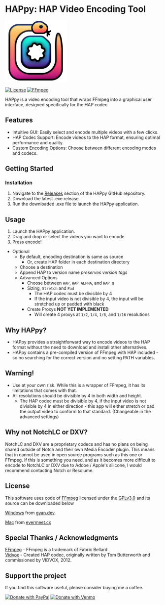 # HAPpy: HAP Video Encoding Tool
<img src="https://github.com/Tedcharlesbrown/HAPpy/blob/main/GUI/assets/icon.png?raw=true" alt="HAPpy Icon" width="200"/>


[![License](https://img.shields.io/badge/Uses-FFmpeg-%23007808?logo=FFmpeg)](http://ffmpeg.org)
[![FFmpeg](https://img.shields.io/badge/License-GNU3.0-%23A42E2B?logo=gnu)](https://www.gnu.org/licenses/gpl-3.0.html#license-text)

HAPpy is a video encoding tool that wraps FFmpeg into a graphical user interface, designed specifically for the HAP codec.

## Features
- Intuitive GUI: Easily select and encode multiple videos with a few clicks.
- HAP Codec Support: Encode videos to the HAP format, ensuring optimal performance and quality.
- Custom Encoding Options: Choose between different encoding modes and codecs.

## Getting Started
### Installation
1. Navigate to the [Releases](https://github.com/tedcharlesbrown/HAPpy/releases/latest) section of the HAPpy GitHub repository.
2. Download the latest .exe release.
3. Run the downloaded .exe file to launch the HAPpy application.

## Usage
1. Launch the HAPpy application.
2. Drag and drop or select the videos you want to encode.
3. Press encode!
- Optional
  - By default, encoding destination is same as source
    - Or, create HAP folder in each destination directory
  - Choose a destination
  - Append HAP to version name *preserves version tags*
  - Advanced Options
    - Choose between `HAP`, `HAP ALPHA`, and `HAP Q`
    - Sizing, `Stretch` and `Pad`
      - The HAP codec must be divisible by 4
      - If the input video is not divisible by 4, the input will be stretched up or padded with black
    - Create Proxys **NOT YET IMPLEMENTED**
      - Will create 4 proxys at `1/2`, `1/4`, `1/8`, and `1/16` resolutions


## Why HAPpy?
- HAPpy provides a straightforward way to encode videos to the HAP format without the need to download and install other alternatives.
- HAPpy contains a pre-compiled version of FFmpeg with HAP included - so no searching for the correct version and no setting PATH variables.

## Warning!
- Use at your own risk. While this is a wrapper of FFmpeg, it has its limitations that comes with that.
- All resolutions should be divisible by 4 in both width and height.
  - The HAP codec must be divisible by 4, if the input video is not divisible by 4 in either direction - this app will either stretch or pad the output video to conform to that standard. (Changeable in the advanced settings)

## Why not NotchLC or DXV?
NotchLC and DXV are a proprietary codecs and has no plans on being shared outside of Notch and their own Media Encoder plugin. This means that in cannot be used in open source programs such as this one or FFmpeg. If this is something you need, and as it becomes more difficult to encode to NotchLC or DXV due to Adobe / Apple's silicone, I would recommend contacting Notch or Resolume.

## License
This software uses code of [FFmpeg](http://ffmpeg.org) licensed under the [GPLv3.0](https://www.gnu.org/licenses/gpl-3.0.html#license-text) and its source can be downloaded below

[Windows](https://github.com/GyanD/codexffmpeg/releases/tag/2023-10-18-git-e7a6bba51a) from [gyan.dev](https://www.gyan.dev/ffmpeg/builds/).

[Mac](https://evermeet.cx/pub/ffmpeg/snapshots/ffmpeg-112441-gc06d3d2404.zip) from [evermeet.cx](https://evermeet.cx/ffmpeg/)

## Special Thanks / Acknowledgments
[FFmpeg](https://github.com/FFmpeg/FFmpeg) - FFmpeg is a trademark of Fabric Bellard  
[Vidvox](https://github.com/Vidvox/hap) - Created HAP codec, originally written by Tom Butterworth and commissioned by VIDVOX, 2012.

## Support the project
If you find this software useful, please consider buying me a coffee.

[![Donate with PayPal](https://img.shields.io/badge/Donate-PayPal-%23003087?logo=paypal)](https://paypal.me/tedcharlesbrown?country.x=US&locale.x=en_US)
[![Donate with Venmo](https://img.shields.io/badge/Donate-Venmo-%23008CFF?logo=venmo)](https://account.venmo.com/u/TedCharlesBrown)
